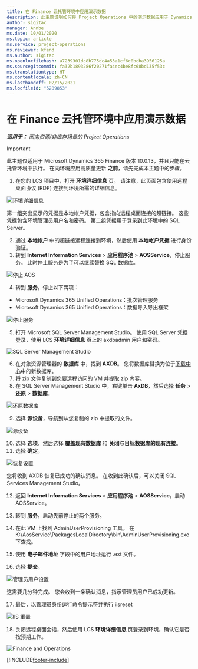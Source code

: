 ```yaml
---
title: 在 Finance 云托管环境中应用演示数据
description: 此主题说明如何将 Project Operations 中的演示数据应用于 Dynamics 365 Finance 云托管环境。
author: sigitac
manager: Annbe
ms.date: 10/01/2020
ms.topic: article
ms.service: project-operations
ms.reviewer: kfend
ms.author: sigitac
ms.openlocfilehash: a7239301dc8b775dc4a53a1cf6c0bcba3956125a
ms.sourcegitcommit: fa32b1893286f20271fa4ec4be8fc68bd135f53c
ms.translationtype: HT
ms.contentlocale: zh-CN
ms.lasthandoff: 02/15/2021
ms.locfileid: "5289853"
---
```

# <a name="apply-demo-data-to-a-finance-cloud-hosted-environment"></a>在 Finance 云托管环境中应用演示数据

_**适用于：** 面向资源/非库存场景的 Project Operations_

> [!IMPORTANT]
> 此主题仅适用于 Microsoft Dynamics 365 Finance 版本 10.0.13，并且只能在云托管环境中执行。 在向环境应用高质量更新 **之前**，请先完成本主题中的步骤。

1. 在您的 LCS 项目中，打开 **环境详细信息** 页。 请注意，此页面包含使用远程桌面协议 (RDP) 连接到环境所需的详细信息。

![ 环境详细信息](./media/1EnvironmentDetails.png)

第一组突出显示的凭据是本地帐户凭据，包含指向远程桌面连接的超链接。 这些凭据包含环境管理员用户名和密码。 第二组凭据用于登录到此环境中的 SQL Server。

2. 通过 **本地帐户** 中的超链接远程连接到环境，然后使用 **本地帐户凭据** 进行身份验证。
3. 转到 **Internet Information Services** > **应用程序池** > **AOSService**，停止服务。 此时停止服务是为了可以继续替换 SQL 数据库。

![停止 AOS](./media/2StopAOS.png)

4. 转到 **服务**，停止以下两项：

- Microsoft Dynamics 365 Unified Operations：批次管理服务
- Microsoft Dynamics 365 Unified Operations：数据导入导出框架

![停止服务](./media/3StopServices.png)

5. 打开 Microsoft SQL Server Management Studio。 使用 SQL Server 凭据登录，使用 LCS **环境详细信息** 页上的 axdbadmin 用户和密码。

![SQL Server Management Studio](./media/4SSMS.png)

6. 在对象资源管理器的 **数据库** 中，找到 **AXDB**。 您将数据库替换为位于[下载中心](https://download.microsoft.com/download/1/a/3/1a314bd2-b082-4a87-abdc-1ba26c92b63d/ProjOpsDemoDataFOGARelease.zip)中的新数据库。 
7. 将 zip 文件复制到您要远程访问的 VM 并提取 zip 内容。
8. 在 SQL Server Management Studio 中，右键单击 **AxDB**，然后选择 **任务** > **还原** > **数据库**。

![还原数据库](./media/5RestoreDatabase.png)

9. 选择 **源设备**，导航到从您复制的 zip 中提取的文件。

![源设备](./media/6SourceDevice.png)

10. 选择 **选项**，然后选择 **覆盖现有数据库** 和 **关闭与目标数据库的现有连接**。 
11. 选择 **确定**。

![恢复设置](./media/7RestoreSetting.png)

您将收到 AXDB 恢复已成功的确认消息。 在收到此确认后，可以关闭 SQL Services Management Studio。

12. 返回 **Internet Information Services** > **应用程序池** > **AOSService**，启动 AOSService。
13. 转到 **服务**，启动先前停止的两个服务。

14. 在此 VM 上找到 AdminUserProvisioning 工具。 在 K:\AosService\PackagesLocalDirectory\bin\AdminUserProvisioning.exe 下查找。
15. 使用 **电子邮件地址** 字段中的用户地址运行 .ext 文件。 
16. 选择 **提交**。

![管理员用户设置](./media/8AdminUserProvisioning.png)

这需要几分钟完成。 您会收到一条确认消息，指示管理员用户已成功更新。

17. 最后，以管理员身份运行命令提示符并执行 iisreset

![IIS 重置](./media/9IISReset.png)

18. 关闭远程桌面会话，然后使用 LCS **环境详细信息** 页登录到环境，确认它是否按预期工作。

![Finance and Operations](./media/10FinanceAndOperations.png)


[!INCLUDE[footer-include](../includes/footer-banner.md)]